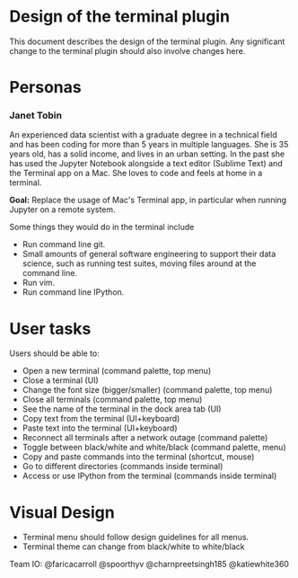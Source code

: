 # Design of the terminal plugin
This document describes the design of the terminal plugin. Any significant change to the terminal plugin should also involve changes here.

# Personas
### Janet Tobin 
An experienced data scientist with a graduate degree in a technical field and has been coding for more than 5 years in multiple languages. She is 35 years old, has a solid income, and lives in an urban setting. In the past she has used the Jupyter Notebook alongside a text editor (Sublime Text) and the Terminal app on a Mac. She loves to code and feels at home in a terminal.

**Goal:** Replace the usage of Mac's Terminal app, in particular when running Jupyter on a remote system.

Some things they would do in the terminal include
* Run command line git.
* Small amounts of general software engineering to support their data science, such as running test suites, moving files around at the command line.
* Run vim.
* Run command line IPython.


# User tasks
Users should be able to:

* Open a new terminal (command palette, top menu)
* Close a terminal (UI)
* Change the font size (bigger/smaller) (command palette, top menu)
* Close all terminals (command palette, top menu)
* See the name of the terminal in the dock area tab (UI)
* Copy text from the terminal (UI+keyboard)
* Paste text into the terminal (UI+keyboard)
* Reconnect all terminals after a network outage (command palette)
* Toggle between black/white and white/black (command palette, menu)
* Copy and paste commands into the terminal (shortcut, mouse)
* Go to different directories (commands inside terminal)
* Access or use IPython from the terminal (commands inside terminal)

# Visual Design
* Terminal menu should follow design guidelines for all menus.
* Terminal theme can change from black/white to white/black


Team IO: @faricacarroll @spoorthyv @charnpreetsingh185 @katiewhite360
